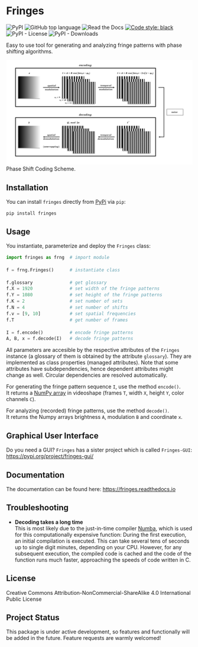 # Fringes
![PyPI](https://img.shields.io/pypi/v/fringes)
![GitHub top language](https://img.shields.io/github/languages/top/comimag/fringes)
![Read the Docs](https://img.shields.io/readthedocs/fringes)
[![Code style: black](https://img.shields.io/badge/code%20style-black-000000.svg)](https://github.com/psf/black)
![PyPI - License](https://img.shields.io/pypi/l/fringes)
![PyPI - Downloads](https://img.shields.io/pypi/dm/fringes)

<!---
![GitHub](https://img.shields.io/github/license/comimag/fringes)
--->

<!---
link to  paper, please cite
--->

Easy to use tool for generating and analyzing fringe patterns with phase shifting algorithms.

![Coding Scheme](https://raw.githubusercontent.com/comimag/fringes/main/docs/getting_started/coding-scheme.gif)\
Phase Shift Coding Scheme.

## Installation
You can install `fringes` directly from [PyPi](https://pypi.org/) via `pip`:

```
pip install fringes
```

## Usage
You instantiate, parameterize and deploy the `Fringes` class:

```python
import fringes as frng  # import module

f = frng.Fringes()      # instantiate class

f.glossary              # get glossary
f.X = 1920              # set width of the fringe patterns
f.Y = 1080              # set height of the fringe patterns
f.K = 2                 # set number of sets
f.N = 4                 # set number of shifts
f.v = [9, 10]           # set spatial frequencies
f.T                     # get number of frames
                            
I = f.encode()          # encode fringe patterns
A, B, x = f.decode(I)   # decode fringe patterns
```

All parameters are accesible by the respective attributes of the `Fringes` instance
(a glossary of them is obtained by the attribute `glossary`).
They are implemented as class properties (managed attributes).
Note that some attributes have subdependencies, hence dependent attributes might change as well.
Circular dependencies are resolved automatically.

For generating the fringe pattern sequence `I`, use the method `encode()`.\
It returns a [NumPy array](https://numpy.org/doc/stable/reference/generated/numpy.ndarray.html) 
in videoshape (frames `T`, width `X`, height `Y`, color channels `C`).

For analyzing (recorded) fringe patterns, use the method `decode()`.\
It returns the Numpy arrays brightness `A`, modulation `B` and coordinate `x`.

## Graphical User Interface
Do you need a GUI? `Fringes` has a sister project which is called `Fringes-GUI`: https://pypi.org/project/fringes-gui/

## Documentation
The documentation can be found here: https://fringes.readthedocs.io

## Troubleshooting
<!---
- __`poetry install` does not work__  
  First, ensure that poetry is installed correctly as descibed on the [Poetry Website](https://python-poetry.org/docs/).\
  Secondly, ensure the correct python version is installed on your system, as specified in the file `pyproject.toml`!\
  Thirdly, this can be caused by a proxy which `pip` does not handle correctly.
  Manually setting the proxy in the Windows settings
  or even adding a system variable `https_proxy = http://YOUR_PROXY:PORT` can resolve this.
--->

- __Decoding takes a long time__  
  This is most likely due to the just-in-time compiler [Numba](https://numba.pydata.org/), 
  which is used for this computationally expensive function:
  During the first execution, an initial compilation is executed. 
  This can take several tens of seconds up to single digit minutes, depending on your CPU.
  However, for any subsequent execution, the compiled code is cached and the code of the function runs much faster, 
  approaching the speeds of code written in C.

<!---
- __My decoded coordinates show lots of noise__
  - Make sure the exposure of your camera is adjusted so that the fringe patterns show up with maximum contrast.
    Try to avoid under- and overexposure during acquisition.
  - Try using more, sets `K` and/or shifts `N`.
  - Adjust the used wavelengths `l` resp. number of periods `v` to ensure the unamboguous measurement range
    is larger than the pattern length, i.e. <code>UMR &ge; L</code>.
  - If the decoded modulation is much lower than the decoded brightness,
    try to use larger wavelengths `l` resp. smaller number of periods `v`.\
    If the decoded modulation remains low even with very large wavelengths (less than five periods per screen length),
    and you are conducting a deflectometric mesurement, the surface under test is probably too rough.
    Since deflectometry is for specular and glossy surfaces only, it isn't suited for scattering ones.
    You should consider a different measurement technique, e.g. fringe projection.

- __My decoded coordinates show systematic offsets__
  - First, ensure that the correct frames were captured while acquiring the fringe pattern sequence.
    If the timings are not set correctly, the sequence may be a frame off.
  - Secondly, this might occur if either the camera or the display used have a gamma value very different from 1.
    - Typically, screens have a gamma value of 2.2; therefore compensate by setting the inverse value
      <code>gamma<sup>-1</sup> = 1 / 2.2 &approx; 0.45</code> to the `gamma` attribute of the `Fringes` instance.\
      Alternatively, change the gamma value of the light source or camera directly.
    - You can use the static method `gamma_auto_correct` to
      automatically estimate and apply the gamma correction factor to linearize the display/camera response curve.
    - You might also use more shifts `N` to compensate for the dominant harmonics of the gamma-nonlinearities.
--->

## License
Creative Commons Attribution-NonCommercial-ShareAlike 4.0 International Public License

## Project Status
This package is under active development, so features and functionally will be added in the future.
Feature requests are warmly welcomed!
